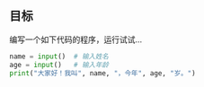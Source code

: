## 目标

编写一个如下代码的程序，运行试试...


```python
name = input()  # 输入姓名
age = input()   # 输入年龄
print("大家好！我叫", name, "，今年", age, "岁。")
```